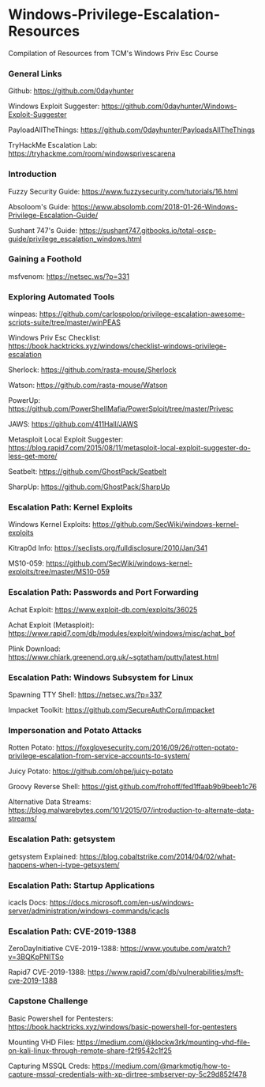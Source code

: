 # Windows-Privilege-Escalation-Resources
Compilation of Resources from TCM's Windows Priv Esc Course

### General Links 

Github: https://github.com/0dayhunter

Windows Exploit Suggester: https://github.com/0dayhunter/Windows-Exploit-Suggester

PayloadAllTheThings: https://github.com/0dayhunter/PayloadsAllTheThings

TryHackMe Escalation Lab: https://tryhackme.com/room/windowsprivescarena

### Introduction

Fuzzy Security Guide: https://www.fuzzysecurity.com/tutorials/16.html
 
Absoloom's Guide: https://www.absolomb.com/2018-01-26-Windows-Privilege-Escalation-Guide/

Sushant 747's Guide: https://sushant747.gitbooks.io/total-oscp-guide/privilege_escalation_windows.html

### Gaining a Foothold

msfvenom: https://netsec.ws/?p=331

### Exploring Automated Tools

winpeas: https://github.com/carlospolop/privilege-escalation-awesome-scripts-suite/tree/master/winPEAS

Windows Priv Esc Checklist: https://book.hacktricks.xyz/windows/checklist-windows-privilege-escalation

Sherlock: https://github.com/rasta-mouse/Sherlock

Watson: https://github.com/rasta-mouse/Watson

PowerUp: https://github.com/PowerShellMafia/PowerSploit/tree/master/Privesc

JAWS: https://github.com/411Hall/JAWS

Metasploit Local Exploit Suggester: https://blog.rapid7.com/2015/08/11/metasploit-local-exploit-suggester-do-less-get-more/

Seatbelt: https://github.com/GhostPack/Seatbelt

SharpUp: https://github.com/GhostPack/SharpUp

### Escalation Path: Kernel Exploits

Windows Kernel Exploits: https://github.com/SecWiki/windows-kernel-exploits

Kitrap0d Info: https://seclists.org/fulldisclosure/2010/Jan/341

MS10-059: https://github.com/SecWiki/windows-kernel-exploits/tree/master/MS10-059

### Escalation Path: Passwords and Port Forwarding

Achat Exploit: https://www.exploit-db.com/exploits/36025

Achat Exploit (Metasploit): https://www.rapid7.com/db/modules/exploit/windows/misc/achat_bof

Plink Download: https://www.chiark.greenend.org.uk/~sgtatham/putty/latest.html

### Escalation Path: Windows Subsystem for Linux

Spawning TTY Shell: https://netsec.ws/?p=337

Impacket Toolkit: https://github.com/SecureAuthCorp/impacket

### Impersonation and Potato Attacks

Rotten Potato: https://foxglovesecurity.com/2016/09/26/rotten-potato-privilege-escalation-from-service-accounts-to-system/

Juicy Potato: https://github.com/ohpe/juicy-potato

Groovy Reverse Shell: https://gist.github.com/frohoff/fed1ffaab9b9beeb1c76

Alternative Data Streams: https://blog.malwarebytes.com/101/2015/07/introduction-to-alternate-data-streams/

### Escalation Path: getsystem

getsystem Explained: https://blog.cobaltstrike.com/2014/04/02/what-happens-when-i-type-getsystem/

### Escalation Path: Startup Applications

icacls Docs: https://docs.microsoft.com/en-us/windows-server/administration/windows-commands/icacls

### Escalation Path: CVE-2019-1388

ZeroDayInitiative CVE-2019-1388: https://www.youtube.com/watch?v=3BQKpPNlTSo

Rapid7 CVE-2019-1388: https://www.rapid7.com/db/vulnerabilities/msft-cve-2019-1388

### Capstone Challenge

Basic Powershell for Pentesters: https://book.hacktricks.xyz/windows/basic-powershell-for-pentesters

Mounting VHD Files: https://medium.com/@klockw3rk/mounting-vhd-file-on-kali-linux-through-remote-share-f2f9542c1f25

Capturing MSSQL Creds: https://medium.com/@markmotig/how-to-capture-mssql-credentials-with-xp-dirtree-smbserver-py-5c29d852f478
